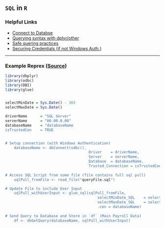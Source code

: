 ## `SQL` in `R`

### Helpful Links

* [Connect to Databse](https://db.rstudio.com/getting-started/connect-to-database)
* [Querying syntax with dplyr/other](https://db.rstudio.com/getting-started/database-queries)
* [Safe quering practices](https://db.rstudio.com/best-practices/run-queries-safely/)
* [Securing Credentials (if not Windows Auth.)](https://db.rstudio.com/best-practices/managing-credentials/)

***

### Example Reprex ([Source](https://db.rstudio.com/databases/microsoft-sql-server/))
```r
library(dbplyr)
library(odbc)
library(DBI)
library(glue)


selectMinDate = Sys.Date() - 365
selectMaxDate = Sys.Date()

driverName		= "SQL Server"
serverName		= "00.00.0.00"
databaseName	= "databaseName
isTrustedCon	= TRUE


# Setup connection (with Windows Authentication)
	databaseName <- dbConnect(odbc(), 
									  Driver	= driverName, 
									  Server	= serverName, 
									  Database	= databaseName,
									  Trusted_Connection = isTrustedCon)
								  
# Access SQL Script from some file (file contains full sql pull)
	sqlPull_fromFile <- read_file("queryFile.sql") 

# Update File to include User Input   
    sqlPull_withUserInput <- glue_sql(sqlPull_fromFile, 
                                          selectMinDate_SQL    = selectMinDate,
                                          selectMaxDate_SQL    = selectMaxDate,
                                          .con = databaseName)
        
# Send Query to Database and Store in `df` (Main Payroll Data)
	df <- dbGetQuery(databaseName, sqlPull_withUserInput)

								  
```
